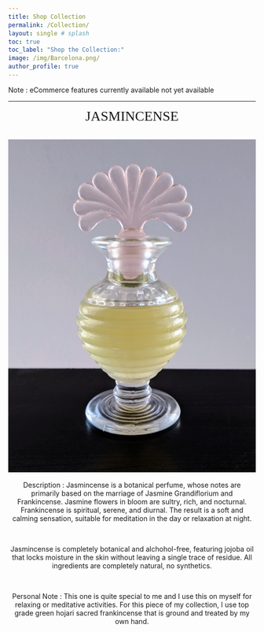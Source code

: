 ```yaml
---
title: Shop Collection
permalink: /Collection/
layout: single # splash
toc: true
toc_label: "Shop the Collection:"
image: /img/Barcelona.png/
author_profile: true
---
```


Note : eCommerce features currently available not yet available

***

<center> 
<span style="color: #f2cf4; font-family: Babas; font-size: 2em;">JASMINCENSE</span> <center>

<br>

![](/img/jasmincense.jpg) 



<p> Description : Jasmincense is a botanical perfume, whose notes are primarily based on the marriage of Jasmine Grandiflorium and Frankincense. Jasmine flowers in bloom are sultry, rich, and nocturnal. Frankincense is spiritual, serene, and diurnal. The result is a soft and calming sensation, suitable for meditation in the day or relaxation at night. </p>

<br>

<p> Jasmincense is completely botanical and alchohol-free, featuring jojoba oil that locks moisture in the skin without leaving a single trace of residue. All ingredients are completely natural, no synthetics. </p>

<br>

<p> Personal Note : This one is quite special to me and I use this on myself for relaxing or meditative activities. For this piece of my collection, I use top grade green hojari sacred frankincense that is ground and treated by my own hand. </P>

